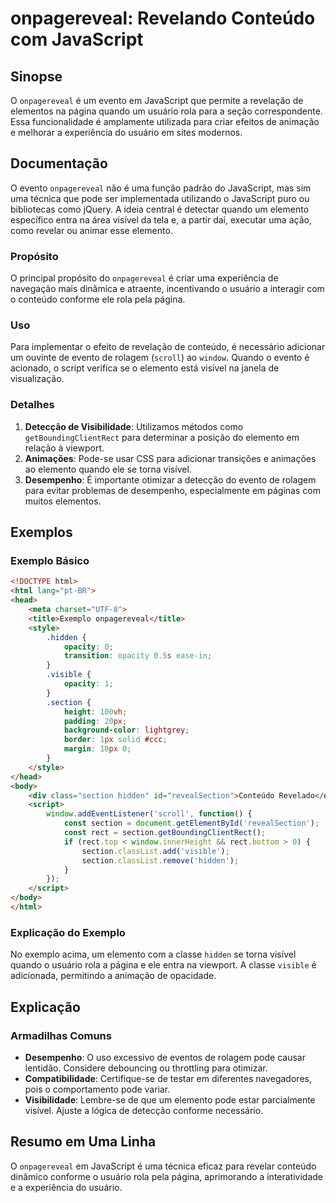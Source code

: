 <!--
Meta Description: # onpagereveal: Revelando Conteúdo com JavaScript ## Sinopse O `onpagereveal` é um evento em JavaScript que permite a revelação de elementos na página...
Meta Keywords: para, elemento, onpagereveal, usuário, uma
-->

# onpagereveal: Revelando Conteúdo com JavaScript

## Sinopse
O `onpagereveal` é um evento em JavaScript que permite a revelação de elementos na página quando um usuário rola para a seção correspondente. Essa funcionalidade é amplamente utilizada para criar efeitos de animação e melhorar a experiência do usuário em sites modernos.

## Documentação
O evento `onpagereveal` não é uma função padrão do JavaScript, mas sim uma técnica que pode ser implementada utilizando o JavaScript puro ou bibliotecas como jQuery. A ideia central é detectar quando um elemento específico entra na área visível da tela e, a partir daí, executar uma ação, como revelar ou animar esse elemento.

### Propósito
O principal propósito do `onpagereveal` é criar uma experiência de navegação mais dinâmica e atraente, incentivando o usuário a interagir com o conteúdo conforme ele rola pela página.

### Uso
Para implementar o efeito de revelação de conteúdo, é necessário adicionar um ouvinte de evento de rolagem (`scroll`) ao `window`. Quando o evento é acionado, o script verifica se o elemento está visível na janela de visualização.

### Detalhes
1. **Detecção de Visibilidade**: Utilizamos métodos como `getBoundingClientRect` para determinar a posição do elemento em relação à viewport.
2. **Animações**: Pode-se usar CSS para adicionar transições e animações ao elemento quando ele se torna visível.
3. **Desempenho**: É importante otimizar a detecção do evento de rolagem para evitar problemas de desempenho, especialmente em páginas com muitos elementos.

## Exemplos

### Exemplo Básico
```html
<!DOCTYPE html>
<html lang="pt-BR">
<head>
    <meta charset="UTF-8">
    <title>Exemplo onpagereveal</title>
    <style>
        .hidden {
            opacity: 0;
            transition: opacity 0.5s ease-in;
        }
        .visible {
            opacity: 1;
        }
        .section {
            height: 100vh;
            padding: 20px;
            background-color: lightgrey;
            border: 1px solid #ccc;
            margin: 10px 0;
        }
    </style>
</head>
<body>
    <div class="section hidden" id="revealSection">Conteúdo Revelado</div>
    <script>
        window.addEventListener('scroll', function() {
            const section = document.getElementById('revealSection');
            const rect = section.getBoundingClientRect();
            if (rect.top < window.innerHeight && rect.bottom > 0) {
                section.classList.add('visible');
                section.classList.remove('hidden');
            }
        });
    </script>
</body>
</html>
```

### Explicação do Exemplo
No exemplo acima, um elemento com a classe `hidden` se torna visível quando o usuário rola a página e ele entra na viewport. A classe `visible` é adicionada, permitindo a animação de opacidade.

## Explicação
### Armadilhas Comuns
- **Desempenho**: O uso excessivo de eventos de rolagem pode causar lentidão. Considere debouncing ou throttling para otimizar.
- **Compatibilidade**: Certifique-se de testar em diferentes navegadores, pois o comportamento pode variar.
- **Visibilidade**: Lembre-se de que um elemento pode estar parcialmente visível. Ajuste a lógica de detecção conforme necessário.

## Resumo em Uma Linha
O `onpagereveal` em JavaScript é uma técnica eficaz para revelar conteúdo dinâmico conforme o usuário rola pela página, aprimorando a interatividade e a experiência do usuário.